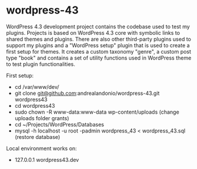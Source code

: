 # wordpress-43
WordPress 4.3 development project contains the codebase used to test my plugins. Projects is based on WordPress 4.3 core with symbolic links to shared themes and plugins. There are also other third-party plugins used to support my plugins and a "WordPress setup" plugin that is used to create a first setup for themes. It creates a custom taxonomy "genre", a custom post type "book" and contains a set of utility functions used in WordPress theme to test plugin functionalities.

First setup:
* cd /var/www/dev/
* git clone git@github.com:andrealandonio/wordpress-43.git wordpress43
* cd wordpress43
* sudo chown -R www-data:www-data wp-content/uploads (change uploads folder grants)
* cd ~/Projects/WordPress/Databases
* mysql -h localhost -u root -padmin wordpress_43 < wordpress_43.sql (restore database)

Local environment works on:
* 127.0.0.1   wordpress43.dev
